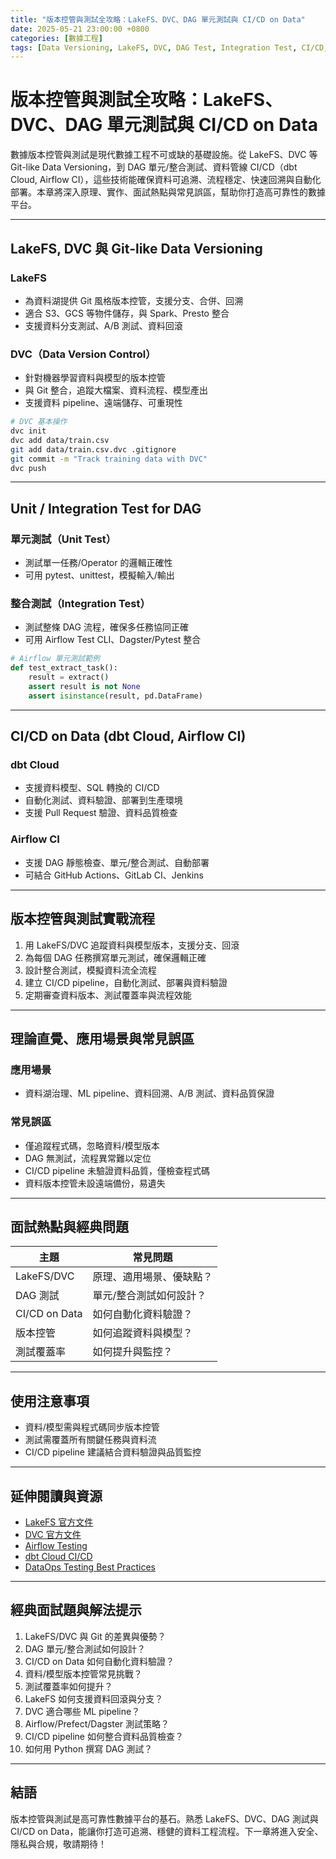 ```yaml
---
title: "版本控管與測試全攻略：LakeFS、DVC、DAG 單元測試與 CI/CD on Data"
date: 2025-05-21 23:00:00 +0800
categories: [數據工程]
tags: [Data Versioning, LakeFS, DVC, DAG Test, Integration Test, CI/CD, dbt Cloud, Airflow CI]
---
```


# 版本控管與測試全攻略：LakeFS、DVC、DAG 單元測試與 CI/CD on Data

數據版本控管與測試是現代數據工程不可或缺的基礎設施。從 LakeFS、DVC 等 Git-like Data Versioning，到 DAG 單元/整合測試、資料管線 CI/CD（dbt Cloud, Airflow CI），這些技術能確保資料可追溯、流程穩定、快速回溯與自動化部署。本章將深入原理、實作、面試熱點與常見誤區，幫助你打造高可靠性的數據平台。

---

## LakeFS, DVC 與 Git-like Data Versioning

### LakeFS

- 為資料湖提供 Git 風格版本控管，支援分支、合併、回溯
- 適合 S3、GCS 等物件儲存，與 Spark、Presto 整合
- 支援資料分支測試、A/B 測試、資料回滾

### DVC（Data Version Control）

- 針對機器學習資料與模型的版本控管
- 與 Git 整合，追蹤大檔案、資料流程、模型產出
- 支援資料 pipeline、遠端儲存、可重現性

```bash
# DVC 基本操作
dvc init
dvc add data/train.csv
git add data/train.csv.dvc .gitignore
git commit -m "Track training data with DVC"
dvc push
```

---

## Unit / Integration Test for DAG

### 單元測試（Unit Test）

- 測試單一任務/Operator 的邏輯正確性
- 可用 pytest、unittest，模擬輸入/輸出

### 整合測試（Integration Test）

- 測試整條 DAG 流程，確保多任務協同正確
- 可用 Airflow Test CLI、Dagster/Pytest 整合

```python
# Airflow 單元測試範例
def test_extract_task():
    result = extract()
    assert result is not None
    assert isinstance(result, pd.DataFrame)
```

---

## CI/CD on Data (dbt Cloud, Airflow CI)

### dbt Cloud

- 支援資料模型、SQL 轉換的 CI/CD
- 自動化測試、資料驗證、部署到生產環境
- 支援 Pull Request 驗證、資料品質檢查

### Airflow CI

- 支援 DAG 靜態檢查、單元/整合測試、自動部署
- 可結合 GitHub Actions、GitLab CI、Jenkins

---

## 版本控管與測試實戰流程

1. 用 LakeFS/DVC 追蹤資料與模型版本，支援分支、回滾
2. 為每個 DAG 任務撰寫單元測試，確保邏輯正確
3. 設計整合測試，模擬資料流全流程
4. 建立 CI/CD pipeline，自動化測試、部署與資料驗證
5. 定期審查資料版本、測試覆蓋率與流程效能

---

## 理論直覺、應用場景與常見誤區

### 應用場景

- 資料湖治理、ML pipeline、資料回溯、A/B 測試、資料品質保證

### 常見誤區

- 僅追蹤程式碼，忽略資料/模型版本
- DAG 無測試，流程異常難以定位
- CI/CD pipeline 未驗證資料品質，僅檢查程式碼
- 資料版本控管未設遠端備份，易遺失

---

## 面試熱點與經典問題

| 主題         | 常見問題 |
|--------------|----------|
| LakeFS/DVC   | 原理、適用場景、優缺點？ |
| DAG 測試     | 單元/整合測試如何設計？ |
| CI/CD on Data| 如何自動化資料驗證？ |
| 版本控管     | 如何追蹤資料與模型？ |
| 測試覆蓋率   | 如何提升與監控？ |

---

## 使用注意事項

* 資料/模型需與程式碼同步版本控管
* 測試需覆蓋所有關鍵任務與資料流
* CI/CD pipeline 建議結合資料驗證與品質監控

---

## 延伸閱讀與資源

* [LakeFS 官方文件](https://docs.lakefs.io/)
* [DVC 官方文件](https://dvc.org/doc)
* [Airflow Testing](https://airflow.apache.org/docs/apache-airflow/stable/best-practices.html#testing)
* [dbt Cloud CI/CD](https://docs.getdbt.com/docs/dbt-cloud/cloud-configuring-ci-cd)
* [DataOps Testing Best Practices](https://www.dataopsmanifesto.org/)

---

## 經典面試題與解法提示

1. LakeFS/DVC 與 Git 的差異與優勢？
2. DAG 單元/整合測試如何設計？
3. CI/CD on Data 如何自動化資料驗證？
4. 資料/模型版本控管常見挑戰？
5. 測試覆蓋率如何提升？
6. LakeFS 如何支援資料回滾與分支？
7. DVC 適合哪些 ML pipeline？
8. Airflow/Prefect/Dagster 測試策略？
9. CI/CD pipeline 如何整合資料品質檢查？
10. 如何用 Python 撰寫 DAG 測試？

---

## 結語

版本控管與測試是高可靠性數據平台的基石。熟悉 LakeFS、DVC、DAG 測試與 CI/CD on Data，能讓你打造可追溯、穩健的資料工程流程。下一章將進入安全、隱私與合規，敬請期待！
